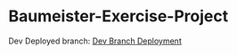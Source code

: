 # Baumeister-Exercise-Project
Dev Deployed branch:
[Dev Branch Deployment](https://baumeister-exercise.netlify.app/)
